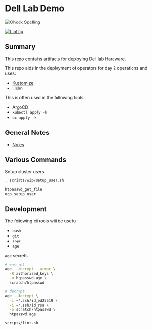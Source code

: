 # Dell Lab Demo

[![Check Spelling](https://github.com/redhat-na-ssa/demo-lab-config/actions/workflows/spellcheck.yaml/badge.svg)](https://github.com/redhat-na-ssa/demo-lab-config/actions/workflows/spellcheck.yaml)

[![Linting](https://github.com/redhat-na-ssa/demo-lab-config/actions/workflows/linting.yaml/badge.svg)](https://github.com/redhat-na-ssa/demo-lab-config/actions/workflows/linting.yaml)

## Summary

This repo contains artifacts for deploying Dell lab Hardware.

This repo aids in the deployment of operators for day 2 operations and uses:

- [Kustomize](https://kustomize.io/)
- [Helm](https://helm.sh/)

This is often used in the following tools:

- ArgoCD
- `kubectl apply -k`
- `oc apply -k`

## General Notes

- [Notes](docs)

## Various Commands

Setup cluster users

```sh
. scripts/wip/setup_user.sh

htpasswd_get_file
ocp_setup_user
```

## Development

The following cli tools will be useful:

- `bash`
- `git`
- `sops`
- `age`

`age` secrets

```sh
# encrypt
age --encrypt --armor \
  -R authorized_keys \
  -o htpasswd.age \
  scratch/htpasswd

# decrypt
age --decrypt \
  -i ~/.ssh/id_ed25519 \
  -i ~/.ssh/id_rsa \
  -o scratch/htpasswd \
  htpasswd.age
```

```sh
scripts/lint.sh
```
